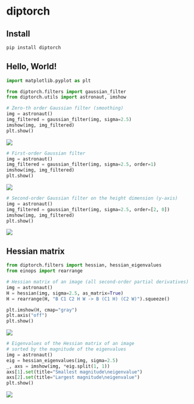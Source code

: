 # diptorch


<!-- WARNING: THIS FILE WAS AUTOGENERATED! DO NOT EDIT! -->

## Install

``` sh
pip install diptorch
```

## Hello, World!

``` python
import matplotlib.pyplot as plt

from diptorch.filters import gaussian_filter
from diptorch.utils import astronaut, imshow
```

``` python
# Zero-th order Gaussian filter (smoothing)
img = astronaut()
img_filtered = gaussian_filter(img, sigma=2.5)
imshow(img, img_filtered)
plt.show()
```

![](index_files/figure-commonmark/cell-3-output-1.png)

``` python
# First-order Gaussian filter
img = astronaut()
img_filtered = gaussian_filter(img, sigma=2.5, order=1)
imshow(img, img_filtered)
plt.show()
```

![](index_files/figure-commonmark/cell-4-output-1.png)

``` python
# Second-order Gaussian filter on the height dimension (y-axis)
img = astronaut()
img_filtered = gaussian_filter(img, sigma=2.5, order=[2, 0])
imshow(img, img_filtered)
plt.show()
```

![](index_files/figure-commonmark/cell-5-output-1.png)

## Hessian matrix

``` python
from diptorch.filters import hessian, hessian_eigenvalues
from einops import rearrange
```

``` python
# Hessian matrix of an image (all second-order partial derivatives)
img = astronaut()
H = hessian(img, sigma=2.5, as_matrix=True)
H = rearrange(H, "B C1 C2 H W -> B (C1 H) (C2 W)").squeeze()

plt.imshow(H, cmap="gray")
plt.axis("off")
plt.show()
```

![](index_files/figure-commonmark/cell-7-output-1.png)

``` python
# Eigenvalues of the Hessian matrix of an image
# sorted by the magnitude of the eigenvalues
img = astronaut()
eig = hessian_eigenvalues(img, sigma=2.5)
_, axs = imshow(img, *eig.split(1, 1))
axs[1].set(title="Smallest magnitude\neigenvalue")
axs[2].set(title="Largest magnitude\neigenvalue")
plt.show()
```

![](index_files/figure-commonmark/cell-8-output-1.png)
